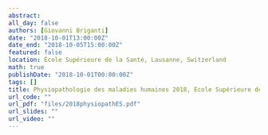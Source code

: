 ```yaml
---
abstract: 
all_day: false
authors: [Giovanni Briganti]
date: "2018-10-01T13:00:00Z"
date_end: "2018-10-05T15:00:00Z"
featured: false
location: École Supérieure de la Santé, Lausanne, Switzerland
math: true
publishDate: "2018-10-01T00:00:00Z"
tags: []
title: Physiopathologie des maladies humaines 2018, Ecole Supérieure de la Santé
url_code: ""
url_pdf: "files/2018physiopathES.pdf"
url_slides: ""
url_video: ""
---
```

